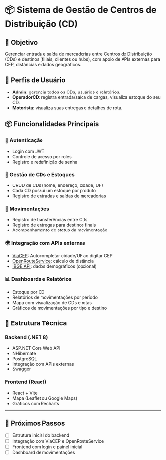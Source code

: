 
# 📦 Sistema de Gestão de Centros de Distribuição (CD)

## 🎯 Objetivo
Gerenciar entrada e saída de mercadorias entre Centros de Distribuição (CDs) e destinos (filiais, clientes ou hubs), com apoio de APIs externas para CEP, distâncias e dados geográficos.

## 👥 Perfis de Usuário
- **Admin**: gerencia todos os CDs, usuários e relatórios.
- **OperadorCD**: registra entrada/saída de cargas, visualiza estoque do seu CD.
- **Motorista**: visualiza suas entregas e detalhes de rota.

## 📦 Funcionalidades Principais

### 🔐 Autenticação
- Login com JWT
- Controle de acesso por roles
- Registro e redefinição de senha

### 🏢 Gestão de CDs e Estoques
- CRUD de CDs (nome, endereço, cidade, UF)
- Cada CD possui um estoque por produto
- Registro de entradas e saídas de mercadorias

### 🚚 Movimentações
- Registro de transferências entre CDs
- Registro de entregas para destinos finais
- Acompanhamento de status da movimentação

### 🌍 Integração com APIs externas
- [ViaCEP](https://viacep.com.br): Autocompletar cidade/UF ao digitar CEP
- [OpenRouteService](https://openrouteservice.org/): cálculo de distância
- [IBGE API](https://servicodados.ibge.gov.br/api/docs/localidades): dados demográficos (opcional)

### 📊 Dashboards e Relatórios
- Estoque por CD
- Relatórios de movimentações por período
- Mapa com visualização de CDs e rotas
- Gráficos de movimentações por tipo e destino

## 🧱 Estrutura Técnica

### Backend (.NET 8)
- ASP.NET Core Web API
- NHibernate
- PostgreSQL
- Integração com APIs externas
- Swagger

### Frontend (React)
- React + Vite
- Mapa (Leaflet ou Google Maps)
- Gráficos com Recharts

---

## 📌 Próximos Passos
- [ ] Estrutura inicial do backend
- [ ] Integração com ViaCEP e OpenRouteService
- [ ] Frontend com login e painel inicial
- [ ] Dashboard de movimentações
